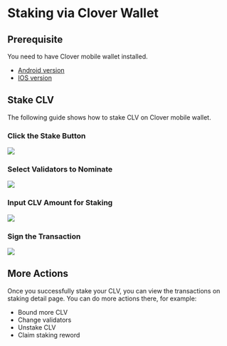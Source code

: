 # Staking via Clover Wallet

## Prerequisite

You need to have Clover mobile wallet installed.

* [Android version](https://play.google.com/store/apps/details?id=com.clover.finance.wallet\&hl=en\_US\&gl=US)
* [IOS version](https://apps.apple.com/app/clover-wallet/id1570072858)

## Stake CLV

The following guide shows how to stake CLV on Clover mobile wallet.

### Click the Stake Button

![](<../../.gitbook/assets/image (94) (1) (1).png>)

### Select Validators to Nominate

![](<../../.gitbook/assets/image (93) (1) (1).png>)

### Input CLV Amount for Staking

![](<../../.gitbook/assets/image (91).png>)

### Sign the Transaction

![](<../../.gitbook/assets/image (89) (1).png>)

## More Actions

Once you successfully stake your CLV, you can view the transactions on staking detail page. You can do more actions there, for example:

* Bound more CLV
* Change validators
* Unstake CLV
* Claim staking reword



